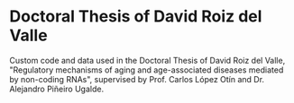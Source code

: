 # Doctoral Thesis of David Roiz del Valle
Custom code and data used in the Doctoral Thesis of David Roiz del Valle, "Regulatory mechanisms of aging and age-associated diseases mediated by non-coding RNAs", supervised by Prof. Carlos López Otín and Dr. Alejandro Piñeiro Ugalde.
